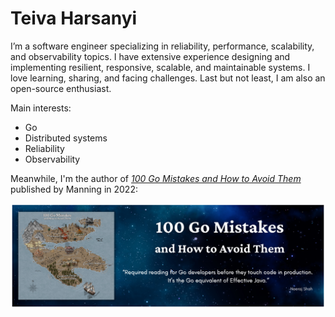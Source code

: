 # Teiva Harsanyi

I’m a software engineer specializing in reliability, performance, scalability, and observability topics. I have extensive experience designing and implementing resilient, responsive, scalable, and maintainable systems. I love learning, sharing, and facing challenges. Last but not least, I am also an open-source enthusiast.

Main interests:
* Go
* Distributed systems
* Reliability
* Observability

Meanwhile, I'm the author of _[100 Go Mistakes and How to Avoid Them](https://www.manning.com/books/100-go-mistakes-and-how-to-avoid-them)_ published by Manning in 2022:

![](100-go-mistakes.png)
